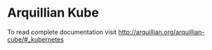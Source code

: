 # Arquillian Kube

To read complete documentation visit http://arquillian.org/arquillian-cube/#_kubernetes

